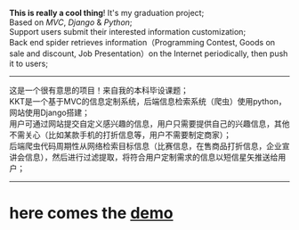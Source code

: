 **This is really a cool thing**! It's my graduation project;   
Based on *MVC*, *Django* & *Python*;   
Support users submit their interested information customization;   
Back end spider retrieves information（Programming Contest, Goods on sale and discount, Job Presentation）on the Internet periodically, then push it to users;     
____     
这是一个很有意思的项目！来自我的本科毕设课题；  
KKT是一个基于MVC的信息定制系统，后端信息检索系统（爬虫）使用python，网站使用Django搭建；   
用户可通过网站提交自定义感兴趣的信息，用户只需要提供自己的兴趣信息，其他不需关心（比如某款手机的打折信息等，用户不需要制定商家）；  
后端爬虫代码周期性从网络检索目标信息（比赛信息，在售商品打折信息，企业宣讲会信息），然后进行过滤提取，将符合用户定制需求的信息以短信星矢推送给用户；    
____
# here comes the [demo](http://zuojie.github.io/kkt/kkt_index.html "KKT")
